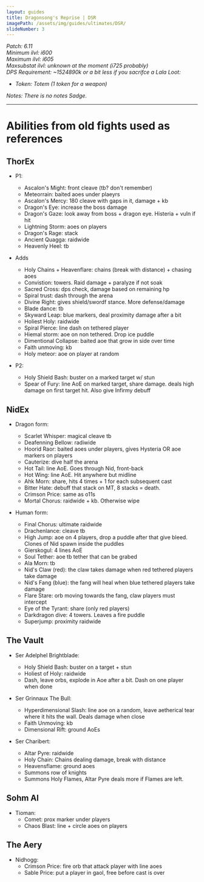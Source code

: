 ```yaml
---
layout: guides
title: Dragonsong's Reprise | DSR
imagePath: /assets/img/guides/ultimates/DSR/
slideNumber: 3
---
```


*Patch: 6.11  
Minimum ilvl: i600  
Maximum ilvl: i605  
Maxsubstat ilvl: unknown at the moment (i725 probably)  
DPS Requirement: ~1524890k or a bit less if you sacrifce a Lala 
Loot:*
+ *Token:  Totem (1 token for a weapon)*

*Notes: There is no notes Sadge.*

___

<!-- <h1><a id="PHASE_X">PHASE_X</a></h1>

<div class="guideSection" markdown="1">
<h2><a id="PHASE_XAbilities Breakdown">Abilities Breakdown</a></h2>

___

+ **<ins></ins>:** <span class="phys"></span>.

___

</div>

<div class="guideSection" markdown="1">
<h2><a id="PHASE_XStrategy">Strategy</a></h2>


</div> -->

<h1>Abilities from old fights used as references</h1>

<div class="guideSection" markdown="1">
<h2>ThorEx</h2>

+ P1:  
	+ Ascalon's Might: front cleave (tb? don't remember)  
	+ Meteorrain: baited aoes under plaeyrs  
	+ Ascalon's Mercy: 180 cleave with gaps in it, damage + kb  
	+ Dragon's Eye: increase the boss damage  
	+ Dragon's Gaze: look away from boss + dragon eye. Histeria + vuln if hit  
	+ Lightning Storm: aoes on players  
	+ Dragon's Rage: stack  
	+ Ancient Quagga: raidwide  
	+ Heavenly Heel: tb

+ Adds
	+ Holy Chains + Heavenflare: chains (break with distance) + chasing aoes  
	+ Convistion: towers. Raid damage + paralyze if not soak  
	+ Sacred Cross: dps check, damage based on remaining hp  
	+ Spiral trust: dash through the arena  
	+ Divine Right: gives shield/swordf stance. More defense/damage  
	+ Blade dance: tb  
	+ Skyward Leap: blue markers, deal proximity damage after a bit  
	+ Holiest Holy: raidwide  
	+ Spiral Pierce: line dash on tethered player  
	+ Hiemal storm: aoe on non tethered. Drop ice puddle  
	+ Dimentional Collapse: baited aoe that grow in side over time  
	+ Faith unmoving: kb  
	+ Holy meteor: aoe on player at random  

+ P2:  
	+ Holy Shield Bash: buster on a marked target w/ stun  
	+ Spear of Fury: line AoE on marked target, share damage. deals high damage on first target hit. Also give Infirmy debuff

<h2>NidEx</h2>

+ Dragon form:  
	+ Scarlet Whisper: magical cleave tb
	+ Deafenning Bellow: radiwide
	+ Hoorid Raor: baited aoes under players, gives Hysteria OR aoe markers on players
	+ Cauterize: dive half the arena
	+ Hot Tail: line AoE. Goes through Nid, front-back
	+ Hot Wing: line AoE. Hit anywhere but midline
	+ Ahk Morn: share, hits 4 times + 1 for each subsequent cast
	+ Bitter Hate: debuff that stack on MT, 8 stacks = death.
	+ Crimson Price: same as o11s
	+ Mortal Chorus: raidwide + kb. Otherwise wipe

+ Human form:  
	+ Final Chorus: ultimate raidwide
	+ Drachenlance: cleave tb
	+ High Jump: aoe on 4 players, drop a puddle after that give bleed. Clones of Nid spawn inside the puddles
	+ Gierskogul: 4 lines AoE
	+ Soul Tether: aoe tb tether that can be grabed
	+ Ala Morn: tb
	+ Nid's Claw (red): the claw takes damage when red tethered players take damage
	+ Nid's Fang (blue): the fang will heal when blue tethered players take damage
	+ Flare Stare: orb moving towards the fang, claw players must intercept
	+ Eye of the Tyrant: share (only red players)
	+ Darkdragon dive: 4 towers. Leaves a fire puddle
	+ Superjump: proximity raidwide


<h2>The Vault</h2>

+ Ser Adelphel Brightblade:  
	+ Holy Shield Bash: buster on a target + stun
	+ Holiest of Holy: raidwide
	+ Dash, leave orbs, explode in Aoe after a bit. Dash on one player when done

+ Ser Grinnaux The Bull:  
	+ Hyperdimensional Slash: line aoe on a random, leave aetherical tear where it hits the wall. Deals damage when close
	+ Faith Unmoving: kb
	+ Dimensional Rift: ground AoEs

+ Ser Charibert:  
	+ Altar Pyre: raidwide
	+ Holy Chain: Chains dealing damage, break with distance
	+ Heavensflame: ground aoes
	+ Summons row of knights
	+ Summons Holy Flames, Altar Pyre deals more if Flames are left.

<h2>Sohm Al</h2>

+ Tioman:  
	+ Comet: prox marker under players
	+ Chaos Blast: line + circle aoes on players

<h2>The Aery</h2>

+ Nidhogg:  
	+ Crimson Price: fire orb that attack player with line aoes
	+ Sable Price: put a  player in gaol, free before cast is over

</div>